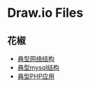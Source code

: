 # Draw.io Files

## 花椒

- [典型网络结构](https://viewer.diagrams.net/?highlight=0000ff&edit=_blank&layers=1&nav=1&title=%E7%BD%91%E7%BB%9C%E7%BB%93%E6%9E%84.drawio.svg#Uhttps%3A%2F%2Fraw.githubusercontent.com%2Fwclssdn%2Fdraw.io%2Fmain%2Fpepper%2F%25E7%25BD%2591%25E7%25BB%259C%25E7%25BB%2593%25E6%259E%2584.drawio.svg )
- [典型mysql结构](https://viewer.diagrams.net/?highlight=0000ff&edit=_blank&layers=1&nav=1&title=%E5%85%B8%E5%9E%8Bmysql.drawio.svg#Uhttps%3A%2F%2Fraw.githubusercontent.com%2Fwclssdn%2Fdraw.io%2Fmain%2Fpepper%2F%25E5%2585%25B8%25E5%259E%258Bmysql.drawio.svg)
- [典型PHP应用](https://viewer.diagrams.net/?highlight=0000ff&edit=_blank&layers=1&nav=1&title=%E5%85%B8%E5%9E%8BPHP%E5%BA%94%E7%94%A8.drawio.svg#Uhttps%3A%2F%2Fraw.githubusercontent.com%2Fwclssdn%2Fdraw.io%2Fmain%2Fpepper%2F%25E5%2585%25B8%25E5%259E%258BPHP%25E5%25BA%2594%25E7%2594%25A8.drawio.svg)


